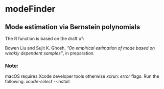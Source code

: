# modeFinder

## Mode estimation via Bernstein polynomials

The R function is based on the draft of:

Bowen Liu and Sujit K. Ghosh, *”On empirical estimation of mode based on weakly dependent samples”*, in preparation.



### Note: 

macOS requires Xcode developer tools otherwise *xcrun: error* flags. Run the following: *xcode-select --install*.

